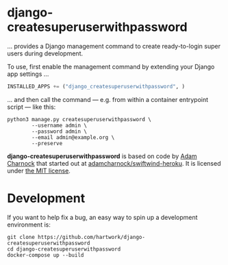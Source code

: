 # django-createsuperuserwithpassword

… provides a Django management command
to create ready-to-login super users during development.

To use, first
enable the management command by extending your Django app settings …

```python
INSTALLED_APPS += ("django_createsuperuserwithpassword", )
```

… and then call the command — e.g. from within a container entrypoint script — like this:

```shell
python3 manage.py createsuperuserwithpassword \
        --username admin \
        --password admin \
        --email admin@example.org \
        --preserve
```

**django-createsuperuserwithpassword** is based on code by [Adam Charnock](https://github.com/adamcharnock) that started out at [adamcharnock/swiftwind-heroku](https://github.com/adamcharnock/swiftwind-heroku/commits/master/swiftwind_heroku/management/commands/create_superuser_with_password.py).
It is licensed under [the MIT license](https://opensource.org/licenses/MIT).


# Development

If you want to help fix a bug, an easy way to spin up a development environment is:

```shell
git clone https://github.com/hartwork/django-createsuperuserwithpassword
cd django-createsuperuserwithpassword
docker-compose up --build
```
